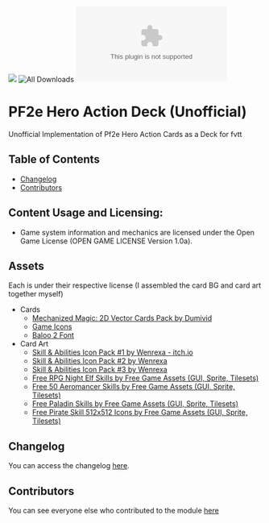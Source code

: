 ![](https://img.shields.io/badge/Foundry-v13-informational)
![All Downloads](https://img.shields.io/github/downloads/ChasarooniZ/hero-action-deck-unnofficial/total?color=5e0000&label=All%20Downloads)
![Latest Release Download Count](https://img.shields.io/github/downloads/ChasarooniZ/hero-action-deck-unnofficial/latest/module.zip)

<!--- Forge Bazaar Install % Badge -->
<!--- replace <your-module-name> with the `name` in your manifest -->
<!--- ![Forge Installs](https://img.shields.io/badge/dynamic/json?label=Forge%20Installs&query=package.installs&suffix=%25&url=https%3A%2F%2Fforge-vtt.com%2Fapi%2Fbazaar%2Fpackage%2F<your-module-name>&colorB=4aa94a) -->
<!--- [![](https://img.shields.io/badge/ko--fi-donate-%23FF5E5B?style=flat-square&logo=ko-fi&logoColor=white)](https://ko-fi.com/<Kofi Username>)-->

# PF2e Hero Action Deck (Unofficial)

Unofficial Implementation of Pf2e Hero Action Cards as a Deck for fvtt

## Table of Contents

- [Changelog](#changelog)
- [Contributors](#contributors)

## Content Usage and Licensing:

- Game system information and mechanics are licensed under the Open Game License (OPEN GAME LICENSE Version 1.0a).

## Assets

Each is under their respective license (I assembled the card BG and card art together myself)

- Cards
  - [Mechanized Magic: 2D Vector Cards Pack by Dumivid](https://dumivid.itch.io/mechanized-magic-2d-vector-fantasy-robot-cards-pack)
  - [Game Icons](https://game-icons.net/)
  - [Baloo 2 Font](https://fonts.google.com/specimen/Baloo+2)
- Card Art
  - [Skill & Abilities Icon Pack #1 by Wenrexa - itch.io](https://wenrexa.itch.io/skill-icon-pack-wenrexa-1/download/GvzsiA2wdC0vRvpVz49Ipcptb9A0Q__klkuSh1jS)
  - [Skill & Abilities Icon Pack #2 by Wenrexa](https://wenrexa.itch.io/skill-icon-pack-wenrexa-2)
  - [Skill & Abilities Icon Pack #3 by Wenrexa](https://wenrexa.itch.io/spells-3)
  - [Free RPG Night Elf Skills by Free Game Assets (GUI, Sprite, Tilesets)](https://free-game-assets.itch.io/free-rpg-night-elf-skill-icons)
  - [Free 50 Aeromancer Skills by Free Game Assets (GUI, Sprite, Tilesets)](https://free-game-assets.itch.io/free-50-rpg-aeromancer-skill-icons)
  - [Free Paladin Skills by Free Game Assets (GUI, Sprite, Tilesets)](https://free-game-assets.itch.io/free-paladin-skill-icon-pack)
  - [Free Pirate Skill 512x512 Icons by Free Game Assets (GUI, Sprite, Tilesets)](https://free-game-assets.itch.io/free-rpg-pirate-skill-icons)

## Changelog

You can access the changelog [here](/CHANGELOG.md).

## Contributors

You can see everyone else who contributed to the module [here](CONTRIBUTORS.md)
